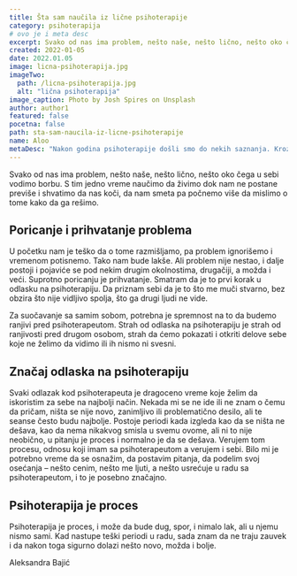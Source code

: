 ```yaml
---
title: Šta sam naučila iz lične psihoterapije
category: psihoterapija
# ovo je i meta desc
excerpt: Svako od nas ima problem, nešto naše, nešto lično, nešto oko čega u sebi vodimo borbu.
created: 2022-01-05
date: 2022.01.05
image: licna-psihoterapija.jpg
imageTwo:
  path: /licna-psihoterapija.jpg
  alt: "lična psihoterapija"
image_caption: Photo by Josh Spires on Unsplash
author: author1
featured: false
pocetna: false
path: sta-sam-naucila-iz-licne-psihoterapije
name: Aloo
metaDesc: "Nakon godina psihoterapije došli smo do nekih saznanja. Kroz sesije sa terapeutom od poverenja ljudi svih sfera mogu steći uvid"
---
```


Svako od nas ima problem, nešto naše, nešto lično, nešto oko čega u sebi vodimo borbu. S tim jedno vreme naučimo da živimo dok nam ne postane previše i shvatimo da nas koči, da nam smeta pa počnemo više da mislimo o tome kako da ga rešimo.

## Poricanje i prihvatanje problema

U početku nam je teško da o tome razmišljamo, pa problem ignorišemo i vremenom potisnemo. Tako nam bude lakše. Ali problem nije nestao, i dalje postoji i pojaviće se pod nekim drugim okolnostima, drugačiji, a možda i veći.  Suprotno poricanju je prihvatanje. Smatram da je to prvi korak u odlasku na psihoterapiju. Da priznam sebi da je to što me muči stvarno, bez obzira što nije vidljivo spolja, što ga drugi ljudi ne vide.

Za suočavanje sa samim sobom, potrebna je spremnost na to da budemo ranjivi pred psihoterapeutom. Strah od odlaska na psihoterapiju je strah od ranjivosti pred drugom osobom, strah da ćemo pokazati i otkriti delove sebe koje ne želimo da vidimo ili ih nismo ni svesni. 

## Značaj odlaska na psihoterapiju

Svaki odlazak kod psihoterapeuta je dragoceno vreme koje želim da iskoristim za sebe na najbolji način. Nekada mi se ne ide ili ne znam o čemu da pričam, ništa se nije novo, zanimljivo ili problematično desilo, ali te seanse često budu najbolje. Postoje periodi kada izgleda kao da se ništa ne dešava, kao da nema nikakvog smisla u svemu ovome, ali ni to nije neobično, u pitanju je proces i normalno je da se dešava. Verujem tom procesu, odnosu koji imam sa psihoterapeutom a verujem i sebi. Bilo mi je potrebno vreme da se osnažim, da postavim pitanja, da podelim svoj osećanja – nešto cenim, nešto me ljuti, a nešto usrećuje u radu sa psihoterapeutom, i to je posebno značajno.

## Psihoterapija je proces

Psihoterapija je proces, i može da bude dug, spor, i nimalo lak, ali u njemu nismo sami. Kad nastupe teški periodi u radu, sada znam da ne traju zauvek i da nakon toga sigurno dolazi nešto novo, možda i bolje.



Aleksandra Bajić
